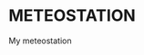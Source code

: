 # METEOSTATION
My meteostation

[Схема]:https://github.com/emil817/METEOSTATION/blob/main/Scheme.jpg
[Принципиальная схема]:https://github.com/emil817/METEOSTATION/blob/main/Scheme2.png
